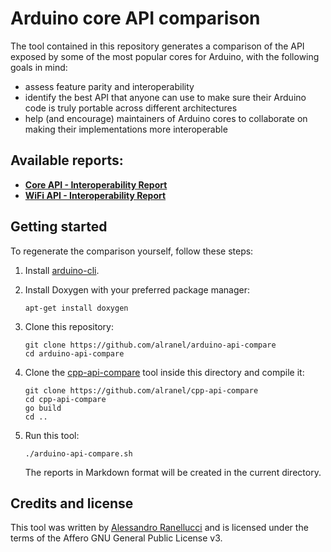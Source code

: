 # Arduino core API comparison

The tool contained in this repository generates a comparison of the API exposed by some of the most popular cores for Arduino, with the following goals in mind:

* assess feature parity and interoperability
* identify the best API that anyone can use to make sure their Arduino code is truly portable across different architectures
* help (and encourage) maintainers of Arduino cores to collaborate on making their implementations more interoperable

## Available reports:

* **[Core API - Interoperability Report](report-core-api.md)**
* **[WiFi API - Interoperability Report](report-wifi.md)**

## Getting started

To regenerate the comparison yourself, follow these steps:

1. Install [arduino-cli](https://github.com/arduino/arduino-cli).
2. Install Doxygen with your preferred package manager:

    ```
    apt-get install doxygen
    ```

3. Clone this repository:

    ```
    git clone https://github.com/alranel/arduino-api-compare
    cd arduino-api-compare
    ```

4. Clone the [cpp-api-compare](https://github.com/alranel/cpp-api-compare) tool inside this directory and compile it:

    ```
    git clone https://github.com/alranel/cpp-api-compare
    cd cpp-api-compare
    go build
    cd ..
    ```

5. Run this tool:

    ```
    ./arduino-api-compare.sh
    ```

    The reports in Markdown format will be created in the current directory.

## Credits and license

This tool was written by [Alessandro Ranellucci](https://github.com/alranel) and is licensed under the terms of the Affero GNU General Public License v3.
